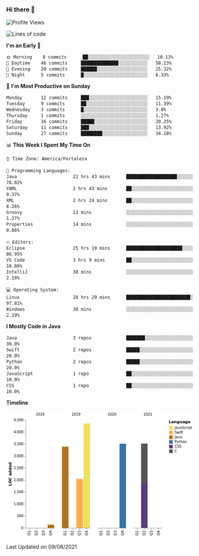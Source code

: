### Hi there 👋

<!--
**samuelpsouza/samuelpsouza** is a ✨ _special_ ✨ repository because its `README.md` (this file) appears on your GitHub profile.

Here are some ideas to get you started:

- 🔭 I’m currently working on ...
- 🌱 I’m currently learning ...
- 👯 I’m looking to collaborate on ...
- 🤔 I’m looking for help with ...
- 💬 Ask me about ...
- 📫 How to reach me: ...
- 😄 Pronouns: ...
- ⚡ Fun fact: ...
-->

<!--START_SECTION:waka-->
![Profile Views](http://img.shields.io/badge/Profile%20Views-6-blue)

![Lines of code](https://img.shields.io/badge/From%20Hello%20World%20I%27ve%20Written-16941%20lines%20of%20code-blue)

**I'm an Early 🐤** 

```text
🌞 Morning    8 commits      ██░░░░░░░░░░░░░░░░░░░░░░░   10.13% 
🌆 Daytime    46 commits     ██████████████░░░░░░░░░░░   58.23% 
🌃 Evening    20 commits     ██████░░░░░░░░░░░░░░░░░░░   25.32% 
🌙 Night      5 commits      █░░░░░░░░░░░░░░░░░░░░░░░░   6.33%

```
📅 **I'm Most Productive on Sunday** 

```text
Monday       12 commits     ███░░░░░░░░░░░░░░░░░░░░░░   15.19% 
Tuesday      9 commits      ██░░░░░░░░░░░░░░░░░░░░░░░   11.39% 
Wednesday    3 commits      █░░░░░░░░░░░░░░░░░░░░░░░░   3.8% 
Thursday     1 commits      ░░░░░░░░░░░░░░░░░░░░░░░░░   1.27% 
Friday       16 commits     █████░░░░░░░░░░░░░░░░░░░░   20.25% 
Saturday     11 commits     ███░░░░░░░░░░░░░░░░░░░░░░   13.92% 
Sunday       27 commits     ████████░░░░░░░░░░░░░░░░░   34.18%

```


📊 **This Week I Spent My Time On** 

```text
⌚︎ Time Zone: America/Fortaleza

💬 Programming Languages: 
Java                     22 hrs 43 mins      ███████████████████░░░░░░   78.02% 
YAML                     2 hrs 43 mins       ██░░░░░░░░░░░░░░░░░░░░░░░   9.37% 
XML                      2 hrs 24 mins       ██░░░░░░░░░░░░░░░░░░░░░░░   8.26% 
Groovy                   22 mins             ░░░░░░░░░░░░░░░░░░░░░░░░░   1.27% 
Properties               14 mins             ░░░░░░░░░░░░░░░░░░░░░░░░░   0.86%

🔥 Editors: 
Eclipse                  25 hrs 19 mins      █████████████████████░░░░   86.95% 
VS Code                  3 hrs 9 mins        ██░░░░░░░░░░░░░░░░░░░░░░░   10.86% 
IntelliJ                 38 mins             ░░░░░░░░░░░░░░░░░░░░░░░░░   2.19%

💻 Operating System: 
Linux                    28 hrs 29 mins      ████████████████████████░   97.81% 
Windows                  38 mins             ░░░░░░░░░░░░░░░░░░░░░░░░░   2.19%

```

**I Mostly Code in Java** 

```text
Java                     3 repos             ███████░░░░░░░░░░░░░░░░░░   30.0% 
Swift                    2 repos             █████░░░░░░░░░░░░░░░░░░░░   20.0% 
Python                   2 repos             █████░░░░░░░░░░░░░░░░░░░░   20.0% 
JavaScript               1 repo              ██░░░░░░░░░░░░░░░░░░░░░░░   10.0% 
CSS                      1 repo              ██░░░░░░░░░░░░░░░░░░░░░░░   10.0%

```


**Timeline**

![Chart not found](https://raw.githubusercontent.com/samuelpsouza/samuelpsouza/main/charts/bar_graph.png) 


 Last Updated on 09/08/2021
<!--END_SECTION:waka-->